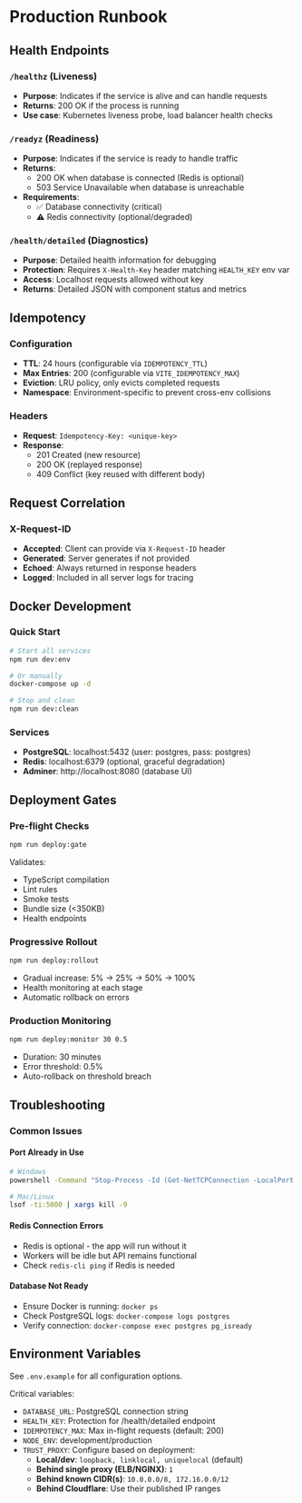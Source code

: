 # Production Runbook

## Health Endpoints

### `/healthz` (Liveness)
- **Purpose**: Indicates if the service is alive and can handle requests
- **Returns**: 200 OK if the process is running
- **Use case**: Kubernetes liveness probe, load balancer health checks

### `/readyz` (Readiness)
- **Purpose**: Indicates if the service is ready to handle traffic
- **Returns**: 
  - 200 OK when database is connected (Redis is optional)
  - 503 Service Unavailable when database is unreachable
- **Requirements**: 
  - ✅ Database connectivity (critical)
  - ⚠️ Redis connectivity (optional/degraded)

### `/health/detailed` (Diagnostics)
- **Purpose**: Detailed health information for debugging
- **Protection**: Requires `X-Health-Key` header matching `HEALTH_KEY` env var
- **Access**: Localhost requests allowed without key
- **Returns**: Detailed JSON with component status and metrics

## Idempotency

### Configuration
- **TTL**: 24 hours (configurable via `IDEMPOTENCY_TTL`)
- **Max Entries**: 200 (configurable via `VITE_IDEMPOTENCY_MAX`)
- **Eviction**: LRU policy, only evicts completed requests
- **Namespace**: Environment-specific to prevent cross-env collisions

### Headers
- **Request**: `Idempotency-Key: <unique-key>`
- **Response**: 
  - 201 Created (new resource)
  - 200 OK (replayed response)
  - 409 Conflict (key reused with different body)

## Request Correlation

### X-Request-ID
- **Accepted**: Client can provide via `X-Request-ID` header
- **Generated**: Server generates if not provided
- **Echoed**: Always returned in response headers
- **Logged**: Included in all server logs for tracing

## Docker Development

### Quick Start
```bash
# Start all services
npm run dev:env

# Or manually
docker-compose up -d

# Stop and clean
npm run dev:clean
```

### Services
- **PostgreSQL**: localhost:5432 (user: postgres, pass: postgres)
- **Redis**: localhost:6379 (optional, graceful degradation)
- **Adminer**: http://localhost:8080 (database UI)

## Deployment Gates

### Pre-flight Checks
```bash
npm run deploy:gate
```
Validates:
- TypeScript compilation
- Lint rules
- Smoke tests
- Bundle size (<350KB)
- Health endpoints

### Progressive Rollout
```bash
npm run deploy:rollout
```
- Gradual increase: 5% → 25% → 50% → 100%
- Health monitoring at each stage
- Automatic rollback on errors

### Production Monitoring
```bash
npm run deploy:monitor 30 0.5
```
- Duration: 30 minutes
- Error threshold: 0.5%
- Auto-rollback on threshold breach

## Troubleshooting

### Common Issues

#### Port Already in Use
```bash
# Windows
powershell -Command "Stop-Process -Id (Get-NetTCPConnection -LocalPort 5000).OwningProcess -Force"

# Mac/Linux
lsof -ti:5000 | xargs kill -9
```

#### Redis Connection Errors
- Redis is optional - the app will run without it
- Workers will be idle but API remains functional
- Check `redis-cli ping` if Redis is needed

#### Database Not Ready
- Ensure Docker is running: `docker ps`
- Check PostgreSQL logs: `docker-compose logs postgres`
- Verify connection: `docker-compose exec postgres pg_isready`

## Environment Variables

See `.env.example` for all configuration options.

Critical variables:
- `DATABASE_URL`: PostgreSQL connection string
- `HEALTH_KEY`: Protection for /health/detailed endpoint
- `IDEMPOTENCY_MAX`: Max in-flight requests (default: 200)
- `NODE_ENV`: development/production
- `TRUST_PROXY`: Configure based on deployment:
  - **Local/dev**: `loopback, linklocal, uniquelocal` (default)
  - **Behind single proxy (ELB/NGINX)**: `1`
  - **Behind known CIDR(s)**: `10.0.0.0/8, 172.16.0.0/12`
  - **Behind Cloudflare**: Use their published IP ranges